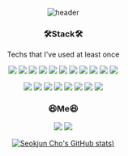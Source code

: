 <div align="center">

  ![header](https://capsule-render.vercel.app/api?type=Waving&color=9400d3&height=250&section=header&text=Seokjun%20Cho&fontSize=90&fontColor=ffff00&animation=fadeIn)
  
  ### 🛠️Stack🛠️
  
  Techs that I've used at least once
  
  <img src="https://img.shields.io/badge/Java-007396?style=flat-square&logo=Java&logoColor=white"/> <img src="https://img.shields.io/badge/C-A8B9CC?style=flat-square&logo=C&logoColor=white"/> <img src="https://img.shields.io/badge/C++-00599C?style=flat-square&logo=c%2B%2B&logoColor=white"/> <img src="https://img.shields.io/badge/HTML5-E34F26?style=flat-square&logo=HTML5&logoColor=white"/> <img src="https://img.shields.io/badge/CSS3-1572B6?style=flat-square&logo=CSS3&logoColor=white"/> <img src="https://img.shields.io/badge/JavaScript-F7DF1E?style=flat-square&logo=JavaScript&logoColor=white"/> <img src="https://img.shields.io/badge/Python-3776AB?style=flat-square&logo=Python&logoColor=white"/> <img src="https://img.shields.io/badge/SpringBoot-6DB33F?style=flat-square&logo=spring&logoColor=white"/> <img src="https://img.shields.io/badge/MySQL-4479A1?style=flat-square&logo=MySQL&logoColor=white"/> <img src="https://img.shields.io/badge/Vue.js-4FC08D?style=flat-square&logo=vue-dot-js&logoColor=white"/> <img src="https://img.shields.io/badge/Vuetify-1867C0?style=flat-square&logo=Vuetify&logoColor=white"/>
  
  <img src="https://img.shields.io/badge/FastAPI-009688?style=flat-square&logo=FastAPI&logoColor=white"/> <img src="https://img.shields.io/badge/Apache Kafka-231F20?style=flat-square&logo=apache-kafka&logoColor=white"/> <img src="https://img.shields.io/badge/Amazon AWS-232F3E?style=flat-square&logo=Amazon-AWS&logoColor=white"/> <img src="https://img.shields.io/badge/GitHub-181717?style=flat-square&logo=GitHub&logoColor=white"/> <img src="https://img.shields.io/badge/Jira-0052CC?style=flat-square&logo=Jira-Software&logoColor=white"/> <img src="https://img.shields.io/badge/Jenkins-D24939?style=flat-square&logo=Jenkins&logoColor=white"/> <img src="https://img.shields.io/badge/Docker-2496ED?style=flat-square&logo=Docker&logoColor=white"/> <img src="https://img.shields.io/badge/Nginx-009639?style=flat-square&logo=Nginx&logoColor=white"/>
  
  ### 😆Me😆
  
  <a href="https://www.notion.so/Seokjun-Cho-830a0c8500ec4bfd893c8bb7d89a2fb7" target="_blank"><img src="https://img.shields.io/badge/Portfolio-000000?style=flat-square&logo=Notion&logoColor=white"/></a> <a href="mailto:vcxttlvcx@pukyong.ac.kr" target="_blank"><img src="https://img.shields.io/badge/Gmail-EA4335?style=flat-square&logo=Gmail&logoColor=white"/></a>
  
  [![Seokjun Cho's GitHub stats](https://github-readme-stats.vercel.app/api?username=vcxttlvcx&theme=radical))](https://github.com/anuraghazra/github-readme-stats)

</div>

